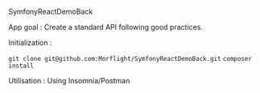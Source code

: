 SymfonyReactDemoBack

App goal :
Create a standard API following good practices.

Initialization :

`git clone git@github.com:Morflight/SymfonyReactDemoBack.git`
`composer install`

Utilisation :
Using Insomnia/Postman
